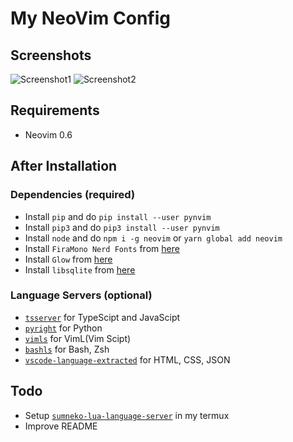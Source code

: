# My NeoVim Config

## Screenshots

![Screenshot1](https://user-images.githubusercontent.com/80388154/145005893-7d786cb5-886d-44ef-8ebc-983596e03fc6.jpg)
![Screenshot2](https://user-images.githubusercontent.com/80388154/145005854-ca5e58c2-4a5e-4841-9342-ef7655cfcd5e.jpg)

## Requirements 

- Neovim 0.6 

## After Installation

### Dependencies (required)
- Install `pip` and do `pip install --user pynvim`
- Install `pip3` and do `pip3 install --user pynvim`
- Install `node` and do `npm i -g neovim` or `yarn global add neovim`
- Install `FiraMono Nerd Fonts` from [here](https://www.nerdfonts.com/font-downloads)
- Install `Glow` from [here](https://github.com/charmbracelet/glow)
- Install `libsqlite` from [here](https://www.sqlite.org/download.html)

### Language Servers (optional)
- [`tsserver`](https://github.com/typescript-language-server/typescript-language-server) for TypeScipt and JavaScipt 
- [`pyright`](https://github.com/microsoft/pyright) for Python
- [`vimls`](https://github.com/iamcco/vim-language-server) for VimL(Vim Scipt)
- [`bashls`](https://github.com/mads-hartmann/bash-language-server) for Bash, Zsh
- [`vscode-language-extracted`](https://github.com/hrsh7th/vscode-langservers-extracted) for HTML, CSS, JSON

## Todo

- Setup [`sumneko-lua-language-server`](https://github.com/sumneko/lua-language-server) in my termux
- Improve README

